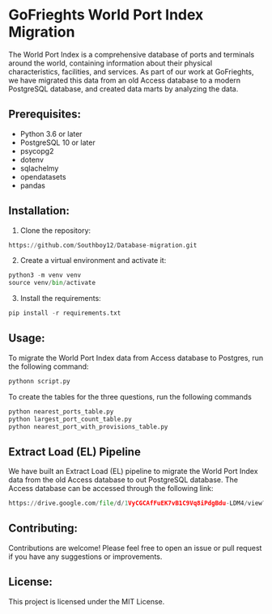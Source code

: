 # **GoFrieghts World Port Index Migration**

<p>The World Port Index is a comprehensive database of ports and terminals around the world, containing information about their physical characteristics, facilities, and services. As part of our work at GoFrieghts, we have migrated this data from an old Access database to a modern PostgreSQL database, and created data marts by analyzing the data.</p>

## **Prerequisites:**

* Python 3.6 or later
* PostgreSQL 10 or later
* psycopg2
* dotenv
* sqlachelmy
* opendatasets
* pandas

## **Installation:**

1. Clone the repository:

```python copyable
https://github.com/Southboy12/Database-migration.git
```

2. Create a virtual environment and activate it:

```python copyable
python3 -m venv venv
source venv/bin/activate
```

3. Install the requirements:

```python copyable
pip install -r requirements.txt
```

## **Usage:**

To migrate the World Port Index data from Access database to Postgres, run the following command:

```python copyable
pythonn script.py
```

To create the tables for the three questions, run the following commands

```python copyable
python nearest_ports_table.py
python largest_port_count_table.py
python nearest_port_with_provisions_table.py
```

## **Extract Load (EL) Pipeline**

We have built an Extract Load (EL) pipeline to migrate the World Port Index data from the old Access database to out PostgreSQL database. The Access database can be accessed through the following link:

```python copyable
https://drive.google.com/file/d/1VyCGCAfFuEK7vB1C9Vq8iPdgBdu-LDM4/view?usp=share_link
```

## **Contributing:**

Contributions are welcome! Please feel free to open an issue or pull request if you have any suggestions or improvements.

## **License:**

This project is licensed under the MIT License.